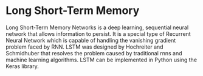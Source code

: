 # Long Short-Term Memory

Long Short-Term Memory Networks is a deep learning, sequential neural network that allows information to persist. It is a special type of Recurrent Neural Network which is capable of handling the vanishing gradient problem faced by RNN. LSTM was designed by Hochreiter and Schmidhuber that resolves the problem caused by traditional rnns and machine learning algorithms. LSTM can be implemented in Python using the Keras library.